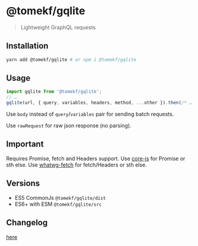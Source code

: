 # @tomekf/gqlite

> Lightweight GraphQL requests

## Installation

```bash
yarn add @tomekf/gqlite # or npm i @tomekf/gqlite
```

## Usage

```js
import gqlite from '@tomekf/gqlite';
// …
gqlite(url, { query, variables, headers, method, ...other }).then(/* … */).catch(/* … */);
```

Use `body` instead of `query`/`variables` pair for sending batch requests.

Use `rawRequest` for raw json response (no parsing).

## Important

Requires Promise, fetch and Headers support.
Use [core-js](https://www.npmjs.com/package/core-js) for Promise or sth else.
Use [whatwg-fetch](https://www.npmjs.com/package/whatwg-fetch) for fetch/Headers or sth else.

## Versions

* ES5 CommonJs `@tomekf/gqlite/dist`
* ES6+ with ESM `@tomekf/gqlite/src`

## Changelog

[here](https://github.com/tomek-f/gqlite/blob/master/CHANGELOG.md)
